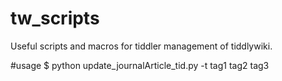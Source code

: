 # tw_scripts
Useful scripts and macros for tiddler management of tiddlywiki. 

#usage
$ python update_journalArticle_tid.py -t tag1 tag2 tag3
